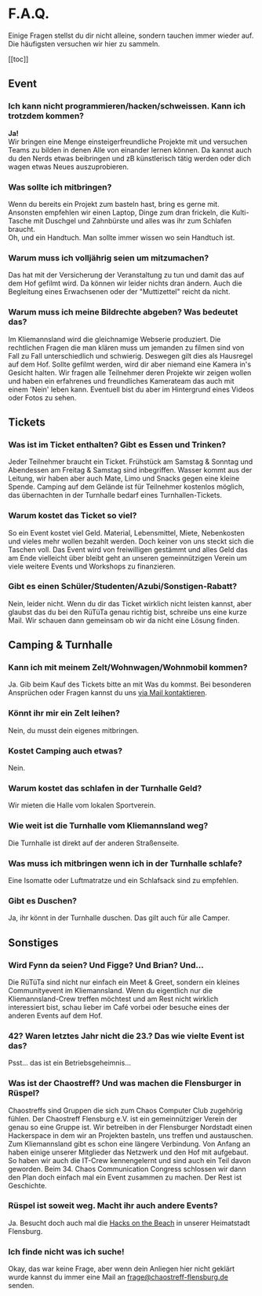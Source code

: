 # F.A.Q.

Einige Fragen stellst du dir nicht alleine, sondern tauchen immer wieder auf. Die häufigsten versuchen wir hier zu sammeln.

[[toc]]

## Event

### Ich kann nicht programmieren/hacken/schweissen. Kann ich trotzdem kommen?
**Ja!**   
Wir bringen eine Menge einsteigerfreundliche Projekte mit und versuchen Teams zu bilden in denen Alle von einander lernen können. Da kannst auch du den Nerds etwas beibringen und zB künstlerisch tätig werden oder dich wagen etwas Neues auszuprobieren.

### Was sollte ich mitbringen?
Wenn du bereits ein Projekt zum basteln hast, bring es gerne mit. Ansonsten empfehlen wir einen Laptop, Dinge zum dran frickeln, die Kulti-Tasche mit Duschgel und Zahnbürste und alles was ihr zum Schlafen braucht.   
Oh, und ein Handtuch. Man sollte immer wissen wo sein Handtuch ist.

### Warum muss ich volljährig seien um mitzumachen?
Das hat mit der Versicherung der Veranstaltung zu tun und damit das auf dem Hof gefilmt wird. Da können wir leider nichts dran ändern. Auch die Begleitung eines Erwachsenen oder der "Muttizettel" reicht da nicht.

### Warum muss ich meine Bildrechte abgeben? Was bedeutet das?
Im Kliemannsland wird die gleichnamige Webserie produziert. Die rechtlichen Fragen die man klären muss um jemanden zu filmen sind von Fall zu Fall unterschiedlich und schwierig. Deswegen gilt dies als Hausregel auf dem Hof. Sollte gefilmt werden, wird dir aber niemand eine Kamera in's Gesicht halten. Wir fragen alle Teilnehmer deren Projekte wir zeigen wollen und haben ein erfahrenes und freundliches Kamerateam das auch mit einem 'Nein' leben kann. Eventuell bist du aber im Hintergrund eines Videos oder Fotos zu sehen.


## Tickets

### Was ist im Ticket enthalten? Gibt es Essen und Trinken?
Jeder Teilnehmer braucht ein Ticket. Frühstück am Samstag & Sonntag und Abendessen am Freitag & Samstag sind inbegriffen. Wasser kommt aus der Leitung, wir haben aber auch Mate, Limo und Snacks gegen eine kleine Spende. Camping auf dem Gelände ist für Teilnehmer kostenlos möglich, das übernachten in der Turnhalle bedarf eines Turnhallen-Tickets.

### Warum kostet das Ticket so viel?
So ein Event kostet viel Geld. Material, Lebensmittel, Miete, Nebenkosten und vieles mehr wollen bezahlt werden. Doch keiner von uns steckt sich die Taschen voll. Das Event wird von freiwilligen gestämmt und alles Geld das am Ende vielleicht über bleibt geht an unseren gemeinnützigen Verein um viele weitere Events und Workshops zu finanzieren.

### Gibt es einen Schüler/Studenten/Azubi/Sonstigen-Rabatt?
Nein, leider nicht. Wenn du dir das Ticket wirklich nicht leisten kannst, aber glaubst das du bei den RüTüTa genau richtig bist, schreibe uns eine kurze Mail. Wir schauen dann gemeinsam ob wir da nicht eine Lösung finden.


## Camping & Turnhalle

### Kann ich mit meinem Zelt/Wohnwagen/Wohnmobil kommen?
Ja. Gib beim Kauf des Tickets bitte an mit Was du kommst. Bei besonderen Ansprüchen oder Fragen kannst du uns [via Mail kontaktieren](mailto:frage@chaostreff-flensburg.de).

### Könnt ihr mir ein Zelt leihen?
Nein, du musst dein eigenes mitbringen.

### Kostet Camping auch etwas?
Nein.

### Warum kostet das schlafen in der Turnhalle Geld?
Wir mieten die Halle vom lokalen Sportverein.

### Wie weit ist die Turnhalle vom Kliemannsland weg?
Die Turnhalle ist direkt auf der anderen Straßenseite.

### Was muss ich mitbringen wenn ich in der Turnhalle schlafe?
Eine Isomatte oder Luftmatratze und ein Schlafsack sind zu empfehlen.

### Gibt es Duschen?
Ja, ihr könnt in der Turnhalle duschen. Das gilt auch für alle Camper.


## Sonstiges

### Wird Fynn da seien? Und Figge? Und Brian? Und…
Die RüTüTa sind nicht nur einfach ein Meet & Greet, sondern ein kleines Communityevent im Kliemannsland. Wenn du eigentlich nur die Kliemannsland-Crew treffen möchtest und am Rest nicht wirklich interessiert bist, schau lieber im Café vorbei oder besuche eines der anderen Events auf dem Hof.

### 42? Waren letztes Jahr nicht die 23.? Das wie vielte Event ist das?
Psst… das ist ein Betriebsgeheimnis…

### Was ist der Chaostreff? Und was machen die Flensburger in Rüspel?
Chaostreffs sind Gruppen die sich zum Chaos Computer Club zugehörig fühlen. Der Chaostreff Flensburg e.V. ist ein gemeinnütziger Verein der genau so eine Gruppe ist. Wir betreiben in der Flensburger Nordstadt einen Hackerspace in dem wir an Projekten basteln, uns treffen und austauschen.   
Zum Kliemannsland gibt es schon eine längere Verbindung. Von Anfang an haben einige unserer Mitglieder das Netzwerk und den Hof mit aufgebaut. So haben wir auch die IT-Crew kennengelernt und sind auch ein Teil davon geworden. Beim 34. Chaos Communication Congress schlossen wir dann den Plan doch einfach mal ein Event zusammen zu machen. Der Rest ist Geschichte.

### Rüspel ist soweit weg. Macht ihr auch andere Events?
Ja. Besucht doch auch mal die [Hacks on the Beach](https://chaostreff-flensburg.de/events/hacks-on-the-beach-2019/) in unserer Heimatstadt Flensburg.

### Ich finde nicht was ich suche!
Okay, das war keine Frage, aber wenn dein Anliegen hier nicht geklärt wurde kannst du immer eine Mail an [frage@chaostreff-flensburg.de](mailto:frage@chaostreff-flensburg.de) senden.
